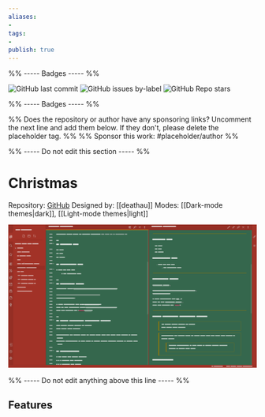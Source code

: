 ```yaml
---
aliases:
- 
tags: 
- 
publish: true
---
```


%% ----- Badges ----- %%

![GitHub last commit](https://img.shields.io/github/last-commit/deathau/obsidian-christmas-theme?color=573E7A&label=last%20update&logo=github&style=for-the-badge)
![GitHub issues by-label](https://img.shields.io/github/issues/deathau/obsidian-christmas-theme/help%20wanted?color=573E7A&logo=github&style=for-the-badge) 
![GitHub Repo stars](https://img.shields.io/github/stars/deathau/obsidian-christmas-theme?color=573E7A&logo=github&style=for-the-badge)

%% ----- Badges ----- %%

%% Does the repository or author have any sponsoring links? Uncomment the next line and add them below. If they don't, please delete the placeholder tag. %%
%% Sponsor this work: #placeholder/author %%

%% ----- Do not edit this section ----- %%

# Christmas

Repository: [GitHub](https://github.com/deathau/obsidian-christmas-theme)
Designed by: [[deathau]]
Modes: [[Dark-mode themes|dark]], [[Light-mode themes|light]]



![screenshot](https://github.com/deathau/obsidian-christmas-theme/raw/master/screenshot.png)

%% ----- Do not edit anything above this line ----- %% 

## Features


